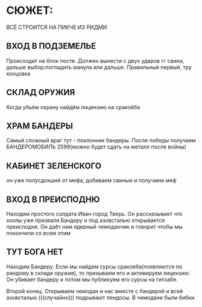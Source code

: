 # СЮЖЕТ:
ВСЁ СТРОИТСЯ НА ПИКЧЕ ИЗ РИДМИ
## ВХОД В ПОДЗЕМЕЛЬЕ
Происходит на блок посте. Должен вынести с двух ударов гг свина, дальше выбор:погладить манула или дальше. Правильный первый, тру концовка

## СКЛАД ОРУЖИЯ
Когда убьём охрану найдём лицензию на сракоёба

## ХРАМ БАНДЕРЫ
Самый сложный враг тут - поклонник бандеры. После победы получаем БАНДЕРОМОБИЛЬ 2599(можно будет сдать на металл после войны)

## КАБИНЕТ ЗЕЛЕНСКОГО
он уже полусдохший от мефа, добиваем свинью и получаем меф

## ВХОД В ПРЕИСПОДНЮ
Находим простого солдата Иван город Тверь. Он рассказывает что хохлы уже призвали Бандеру и под азовсталью открывается преисподня. Он даёт нам ядерный чемоданчик и говорит чтобы мы покончили со всем этим

## ТУТ БОГА НЕТ
Находим Бандеру. Если мы найдем сурсы сракоеба(появляются по рандому в складе оружия), то призываем его и активируем лицензию. Он убивает бандеру и потом мы публикуем его сурсы на гитхабе.

Второй конец. Открываем чемодан и нас вместе с бандерой и всей азовсталью (((случайно))) подрывают пендосы. В чемодане были бибки
